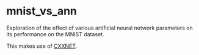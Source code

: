mnist_vs_ann
============

Exploration of the effect of various artificial neural network parameters on
its performance on the MNIST dataset.

This makes use of [CXXNET](https://github.com/dmlc/cxxnet).

